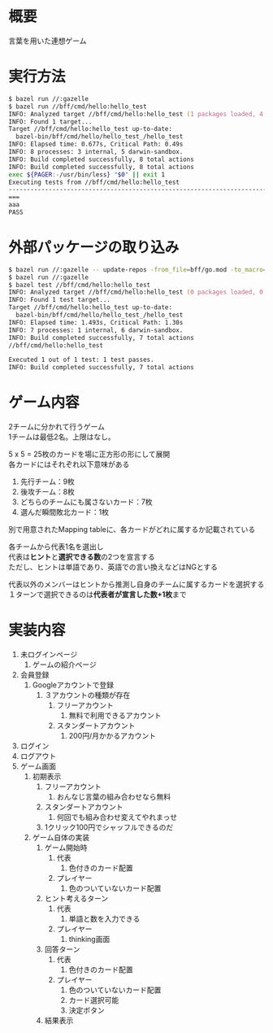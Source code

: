 # 概要
言葉を用いた連想ゲーム  

# 実行方法
```zsh
$ bazel run //:gazelle
$ bazel run //bff/cmd/hello:hello_test
INFO: Analyzed target //bff/cmd/hello:hello_test (1 packages loaded, 4 targets configured).
INFO: Found 1 target...
Target //bff/cmd/hello:hello_test up-to-date:
  bazel-bin/bff/cmd/hello/hello_test_/hello_test
INFO: Elapsed time: 0.677s, Critical Path: 0.49s
INFO: 8 processes: 3 internal, 5 darwin-sandbox.
INFO: Build completed successfully, 8 total actions
INFO: Build completed successfully, 8 total actions
exec ${PAGER:-/usr/bin/less} "$0" || exit 1
Executing tests from //bff/cmd/hello:hello_test
-----------------------------------------------------------------------------
===
aaa
PASS
```

# 外部パッケージの取り込み
```zsh
$ bazel run //:gazelle -- update-repos -from_file=bff/go.mod -to_macro=bff/repositories.bzl%go_repositories -prune
$ bazel run //:gazelle
$ bazel test //bff/cmd/hello:hello_test
INFO: Analyzed target //bff/cmd/hello:hello_test (0 packages loaded, 0 targets configured).
INFO: Found 1 test target...
Target //bff/cmd/hello:hello_test up-to-date:
  bazel-bin/bff/cmd/hello/hello_test_/hello_test
INFO: Elapsed time: 1.493s, Critical Path: 1.30s
INFO: 7 processes: 1 internal, 6 darwin-sandbox.
INFO: Build completed successfully, 7 total actions
//bff/cmd/hello:hello_test                                               PASSED in 0.4s

Executed 1 out of 1 test: 1 test passes.
INFO: Build completed successfully, 7 total actions
```

# ゲーム内容
2チームに分かれて行うゲーム  
1チームは最低2名。上限はなし。

5 x 5 = 25枚のカードを場に正方形の形にして展開  
各カードにはそれぞれ以下意味がある
1. 先行チーム：9枚
2. 後攻チーム：8枚
3. どちらのチームにも属さないカード：7枚
4. 選んだ瞬間敗北カード：1枚

別で用意されたMapping tableに、各カードがどれに属するか記載されている  

各チームから代表1名を選出し  
代表は**ヒント**と**選択できる数**の2つを宣言する  
ただし、ヒントは単語であり、英語での言い換えなどはNGとする

代表以外のメンバーはヒントから推測し自身のチームに属するカードを選択する  
１ターンで選択できるのは**代表者が宣言した数+1枚**まで

# 実装内容
1. 未ログインページ
    1. ゲームの紹介ページ
1. 会員登録  
   1. Googleアカウントで登録  
      1. ３アカウントの種類が存在
         1. フリーアカウント  
            1. 無料で利用できるアカウント  
         1. スタンダートアカウント  
            1. 200円/月かかるアカウント  
1. ログイン  
1. ログアウト  
1. ゲーム画面  
   1. 初期表示
      1. フリーアカウント  
         1. おんなじ言葉の組み合わせなら無料
      1. スタンダートアカウント
         1. 何回でも組み合わせ変えてやれまっせ
      1. 1クリック100円でシャッフルできるのだ
   1. ゲーム自体の実装
      1. ゲーム開始時
         1. 代表
            1. 色付きのカード配置
         1. プレイヤー
            1. 色のついていないカード配置
      1. ヒント考えるターン
         1. 代表
            1. 単語と数を入力できる
         1. プレイヤー
            1. thinking画面
      1. 回答ターン
         1. 代表
            1. 色付きのカード配置
         1. プレイヤー
            1. 色のついていないカード配置
            1. カード選択可能
            1. 決定ボタン
      1. 結果表示
         
      